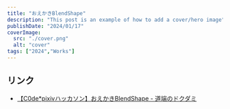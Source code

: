 ```yaml
---
title: "おえかきBlendShape"
description: "This post is an example of how to add a cover/hero image"
publishDate: "2024/01/17"
coverImage:
  src: "./cover.png"
  alt: "cover"
tags: ["2024","Works"]
---
```



## リンク

- [【C0de*pixivハッカソン】おえかきBlendShape - 道端のドクダミ](https://dokudamichang.hatenablog.com/entry/2024/02/10/034112)
